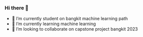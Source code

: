 ### Hi there 👋

<!--
**taufiksatrian/taufiksatrian** is a ✨ _special_ ✨ repository because its `README.md` (this file) appears on your GitHub profile.

Here are some ideas to get you started:

- 🔭 I’m currently student on bangkit machine learning path
- 🌱 I’m currently learning machine learning
- 👯 I’m looking to collaborate on capstone project bangkit 2023
- 🤔 I’m looking for help with ...
- 💬 Ask me about ...
- 📫 How to reach me: ...
- 😄 Pronouns: ...
- ⚡ Fun fact: ...
-->

- 🔭 I’m currently student on bangkit machine learning path
- 🌱 I’m currently learning machine learning
- 👯 I’m looking to collaborate on capstone project bangkit 2023
